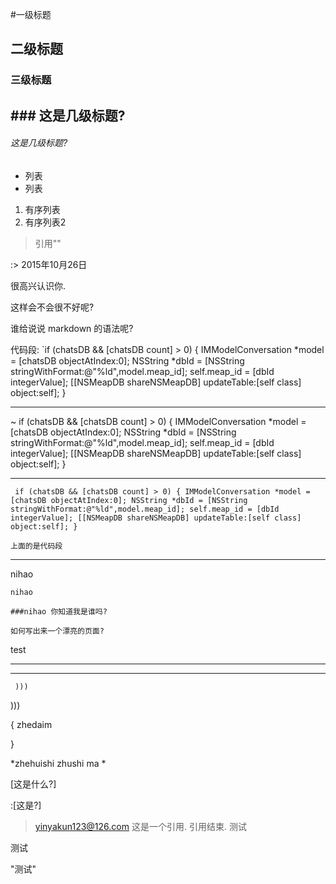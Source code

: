 #一级标题
## 二级标题
### 三级标题
## ### 这是几级标题?
###### 这是几级标题?
* 列表
* 列表

1. 有序列表 
2. 有序列表2


> 引用""

:>
2015年10月26日

 





很高兴认识你.

这样会不会很不好呢?

谁给说说 markdown 的语法呢?

代码段:
`if (chatsDB && [chatsDB count] > 0)
    {
        IMModelConversation *model = [chatsDB objectAtIndex:0];
        NSString *dbId = [NSString stringWithFormat:@"%ld",model.meap_id];
        self.meap_id = [dbId integerValue];
        [[NSMeapDB shareNSMeapDB] updateTable:[self class] object:self];
    }
    
***
~ if (chatsDB && [chatsDB count] > 0)
    {
        IMModelConversation *model = [chatsDB objectAtIndex:0];
        NSString *dbId = [NSString stringWithFormat:@"%ld",model.meap_id];
        self.meap_id = [dbId integerValue];
        [[NSMeapDB shareNSMeapDB] updateTable:[self class] object:self];
    }
    
    
  ***
  
  ` if (chatsDB && [chatsDB count] > 0)
    {
        IMModelConversation *model = [chatsDB objectAtIndex:0];
        NSString *dbId = [NSString stringWithFormat:@"%ld",model.meap_id];
        self.meap_id = [dbId integerValue];
        [[NSMeapDB shareNSMeapDB] updateTable:[self class] object:self];
    }`
    
    上面的是代码段
    
    
 ***
    
 nihao
 
 	nihao
 	
 	###nihao 你知道我是谁吗?
 	
 	如何写出来一个漂亮的页面?
 	
 test
 
 ---
 ---
     )))
  )))
  
{
	zhedaim
	
}

\*zhehuishi zhushi ma \*

[这是什么?]

:[这是?]

> yinyakun123@126.com
> 这是一个引用.
引用结束.
测试

测试



"测试"



 
 
    
    
